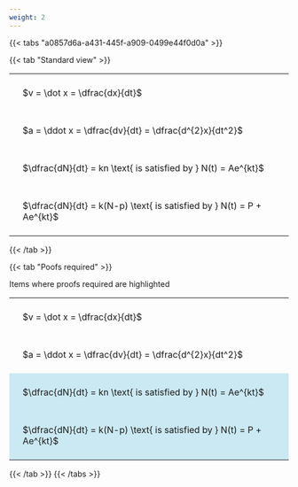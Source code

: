 ```yaml
---
weight: 2
---
```


{{< tabs "a0857d6a-a431-445f-a909-0499e44f0d0a" >}}

{{< tab "Standard view" >}}

<style type="text/css">
#T_52399 th.col_heading {
  text-align: left;
  font-size: 1em;
}
#T_52399 td {
  text-align: left;
  font-size: 1em;
  padding: 1.5em;
}
</style>
<table id="T_52399">
  <thead>
  </thead>
  <tbody>
    <tr>
      <td id="T_52399_row0_col0" class="data row0 col0" >$v = \dot x = \dfrac{dx}{dt}$</td>
    </tr>
    <tr>
      <td id="T_52399_row1_col0" class="data row1 col0" >$a = \ddot x = \dfrac{dv}{dt} = \dfrac{d^{2}x}{dt^2}$</td>
    </tr>
    <tr>
      <td id="T_52399_row2_col0" class="data row2 col0" >$\dfrac{dN}{dt} = kn \text{ is satisfied by } N(t) = Ae^{kt}$</td>
    </tr>
    <tr>
      <td id="T_52399_row3_col0" class="data row3 col0" >$\dfrac{dN}{dt} = k(N-p) \text{ is satisfied by } N(t) = P + Ae^{kt}$</td>
    </tr>
  </tbody>
</table>
{{< /tab >}}

{{< tab "Poofs required" >}}

Items where proofs required are highlighted 
<br>
<style type="text/css">
#T_c8c65 th.col_heading {
  text-align: left;
  font-size: 1em;
}
#T_c8c65 td {
  text-align: left;
  font-size: 1em;
  padding: 1.5em;
}
#T_c8c65_row0_col0, #T_c8c65_row1_col0 {
  background-color: rgba(0,0,0,0);
}
#T_c8c65_row2_col0, #T_c8c65_row3_col0 {
  background-color: rgba(0,150,200, 0.2);
}
</style>
<table id="T_c8c65">
  <thead>
  </thead>
  <tbody>
    <tr>
      <td id="T_c8c65_row0_col0" class="data row0 col0" >$v = \dot x = \dfrac{dx}{dt}$</td>
    </tr>
    <tr>
      <td id="T_c8c65_row1_col0" class="data row1 col0" >$a = \ddot x = \dfrac{dv}{dt} = \dfrac{d^{2}x}{dt^2}$</td>
    </tr>
    <tr>
      <td id="T_c8c65_row2_col0" class="data row2 col0" >$\dfrac{dN}{dt} = kn \text{ is satisfied by } N(t) = Ae^{kt}$</td>
    </tr>
    <tr>
      <td id="T_c8c65_row3_col0" class="data row3 col0" >$\dfrac{dN}{dt} = k(N-p) \text{ is satisfied by } N(t) = P + Ae^{kt}$</td>
    </tr>
  </tbody>
</table>
{{< /tab >}}
{{< /tabs >}}